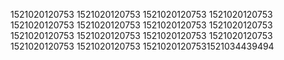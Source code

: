 1521020120753
1521020120753
1521020120753
1521020120753
1521020120753
1521020120753
1521020120753
1521020120753
1521020120753
1521020120753
1521020120753
1521020120753
1521020120753
1521020120753
15210201207531521034439494